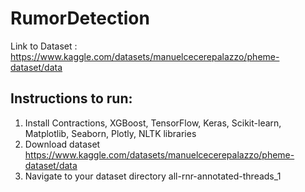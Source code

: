 # RumorDetection

Link to Dataset : https://www.kaggle.com/datasets/manuelcecerepalazzo/pheme-dataset/data

## Instructions to run:
1. Install Contractions, XGBoost, TensorFlow, Keras, Scikit-learn, Matplotlib, Seaborn, Plotly, NLTK libraries
2. Download dataset https://www.kaggle.com/datasets/manuelcecerepalazzo/pheme-dataset/data
3. Navigate to your dataset directory all-rnr-annotated-threads_1
